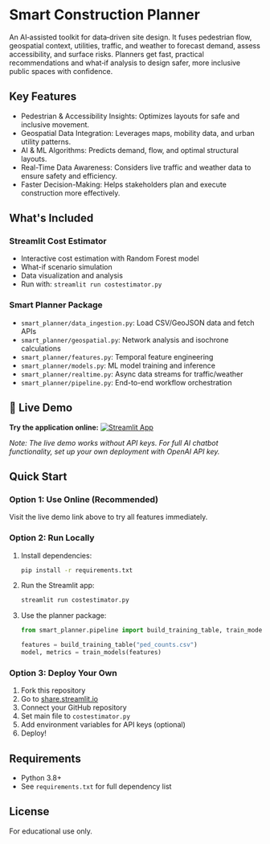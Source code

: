 # Smart Construction Planner

An AI‑assisted toolkit for data‑driven site design. It fuses pedestrian flow, geospatial context, utilities, traffic, and weather to forecast demand, assess accessibility, and surface risks. Planners get fast, practical recommendations and what‑if analysis to design safer, more inclusive public spaces with confidence.

## Key Features
- Pedestrian & Accessibility Insights: Optimizes layouts for safe and inclusive movement.
- Geospatial Data Integration: Leverages maps, mobility data, and urban utility patterns.
- AI & ML Algorithms: Predicts demand, flow, and optimal structural layouts.
- Real-Time Data Awareness: Considers live traffic and weather data to ensure safety and efficiency.
- Faster Decision-Making: Helps stakeholders plan and execute construction more effectively.

## What's Included

### Streamlit Cost Estimator
- Interactive cost estimation with Random Forest model
- What-if scenario simulation
- Data visualization and analysis
- Run with: `streamlit run costestimator.py`

### Smart Planner Package
- `smart_planner/data_ingestion.py`: Load CSV/GeoJSON data and fetch APIs
- `smart_planner/geospatial.py`: Network analysis and isochrone calculations
- `smart_planner/features.py`: Temporal feature engineering
- `smart_planner/models.py`: ML model training and inference
- `smart_planner/realtime.py`: Async data streams for traffic/weather
- `smart_planner/pipeline.py`: End-to-end workflow orchestration

## 🚀 Live Demo

**Try the application online:** [![Streamlit App](https://static.streamlit.io/badges/streamlit_badge_black_white.svg)](https://smart-construction-planner.streamlit.app)

*Note: The live demo works without API keys. For full AI chatbot functionality, set up your own deployment with OpenAI API key.*

## Quick Start

### Option 1: Use Online (Recommended)
Visit the live demo link above to try all features immediately.

### Option 2: Run Locally
1. Install dependencies:
   ```bash
   pip install -r requirements.txt
   ```

2. Run the Streamlit app:
   ```bash
   streamlit run costestimator.py
   ```

3. Use the planner package:
   ```python
   from smart_planner.pipeline import build_training_table, train_models
   
   features = build_training_table("ped_counts.csv")
   model, metrics = train_models(features)
   ```

### Option 3: Deploy Your Own
1. Fork this repository
2. Go to [share.streamlit.io](https://share.streamlit.io)
3. Connect your GitHub repository
4. Set main file to `costestimator.py`
5. Add environment variables for API keys (optional)
6. Deploy!

## Requirements
- Python 3.8+
- See `requirements.txt` for full dependency list

## License
For educational use only.
